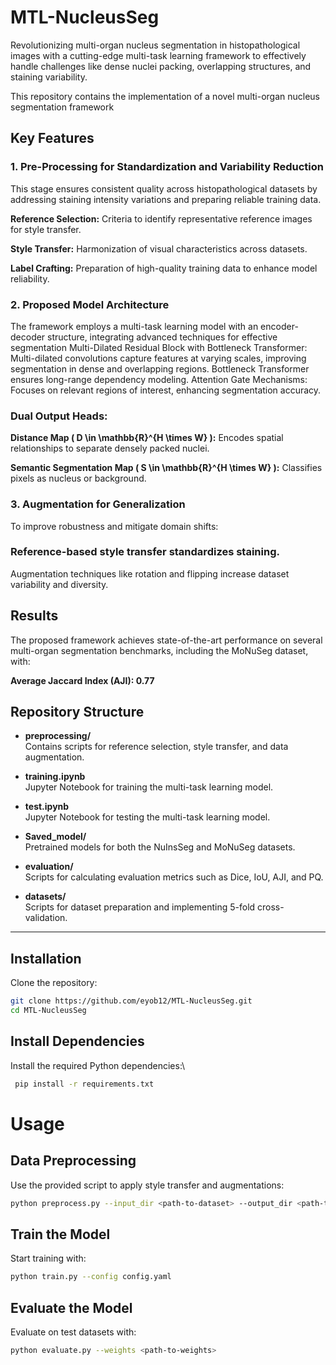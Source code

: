 # MTL-NucleusSeg
Revolutionizing multi-organ nucleus segmentation in histopathological images with a cutting-edge multi-task learning framework to effectively handle challenges like dense nuclei packing, overlapping structures, and staining variability.

This repository contains the implementation of a novel multi-organ nucleus segmentation framework

## Key Features
### 1. Pre-Processing for Standardization and Variability Reduction

This stage ensures consistent quality across histopathological datasets by addressing staining intensity variations and preparing reliable training data.

**Reference Selection:** Criteria to identify representative reference images for style transfer.

**Style Transfer:** Harmonization of visual characteristics across datasets.

**Label Crafting:** Preparation of high-quality training data to enhance model reliability.

### 2. Proposed Model Architecture
The framework employs a multi-task learning model with an encoder-decoder structure, integrating advanced techniques for effective segmentation Multi-Dilated Residual Block with Bottleneck Transformer:
Multi-dilated convolutions capture features at varying scales, improving segmentation in dense and overlapping regions. Bottleneck Transformer ensures long-range dependency modeling. Attention Gate Mechanisms: Focuses on relevant regions of interest, enhancing segmentation accuracy.

### Dual Output Heads:
**Distance Map \( D \in \mathbb{R}^{H \times W} \):** Encodes spatial relationships to separate densely packed nuclei.

**Semantic Segmentation Map \( S \in \mathbb{R}^{H \times W} \):** Classifies pixels as nucleus or background.

### 3. Augmentation for Generalization
To improve robustness and mitigate domain shifts:

### Reference-based style transfer standardizes staining.
Augmentation techniques like rotation and flipping increase dataset variability and diversity.

## Results

The proposed framework achieves state-of-the-art performance on several multi-organ segmentation benchmarks, including the MoNuSeg dataset, with:

**Average Jaccard Index (AJI): 0.77**



## Repository Structure

- **preprocessing/**  
  Contains scripts for reference selection, style transfer, and data augmentation.

- **training.ipynb**  
  Jupyter Notebook for training the multi-task learning model.

- **test.ipynb**  
  Jupyter Notebook for testing the multi-task learning model.

- **Saved_model/**  
  Pretrained models for both the NuInsSeg and MoNuSeg datasets.

- **evaluation/**  
  Scripts for calculating evaluation metrics such as Dice, IoU, AJI, and PQ.

- **datasets/**  
  Scripts for dataset preparation and implementing 5-fold cross-validation.

---
## Installation

Clone the repository:  
```bash
git clone https://github.com/eyob12/MTL-NucleusSeg.git 
cd MTL-NucleusSeg 

```
## Install Dependencies
  
Install the required Python dependencies:\  
```bash
 pip install -r requirements.txt 


```
# Usage
## Data Preprocessing
Use the provided script to apply style transfer and augmentations:
```bash
python preprocess.py --input_dir <path-to-dataset> --output_dir <path-to-output>

```
## Train the Model
Start training with:
```bash
python train.py --config config.yaml
```
## Evaluate the Model
Evaluate on test datasets with:
```bash
python evaluate.py --weights <path-to-weights>
